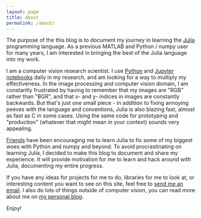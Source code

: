 ```yaml
---
layout: page
title: About
permalink: /about/
---
```


The purpose of the this blog is to document my journey in learning the [Julia](http://julialang.org/) programming language. As a previous MATLAB and Python / numpy user for many years, I am interested in bringing the best of the Julia language into my work.

I am a computer vision research scientist. I use [Python](http://python.org) and [Jupyter notebooks](http://jupyter.org/) daily in my research, and am looking for a way to multiply my effectiveness. In the image processing and computer vision domain, I am constantly frustrated by having to remember that my images are "RGB" rather than "BGR", and that x- and y- indices in images are constantly backwards. But that's just one small piece - in addition to fixing annoying peeves with the language and conventions, Julia is also blazing fast, almost as fast as C in some cases. Using the same code for prototyping and "production" (whatever that might mean in your context) sounds very appealing.

[Friends](http://blog.robindeits.com/) have been encouraging me to learn Julia to fix some of my biggest woes with Python and numpy and beyond. To avoid procrastinating on learning Julia, I decided to make this blog to document and share my experience. It will provide motivation for me to learn and hack around with Julia, documenting my entire progress.

If you have any ideas for projects for me to do, libraries for me to look at, or interesting content you want to see on this site, feel free to <a href="mailto:{{ site.author.email }}">send me an email</a>. I also do lots of things outside of computer vision, you can read more about me on [my personal blog](http://mprat.org).

Enjoy!